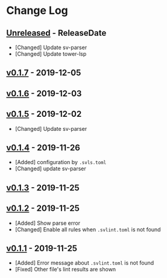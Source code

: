 # Change Log

## [Unreleased](https://github.com/dalance/svls/compare/v0.1.7...Unreleased) - ReleaseDate

* [Changed] Update sv-parser
* [Changed] Update tower-lsp

## [v0.1.7](https://github.com/dalance/svls/compare/v0.1.6...v0.1.7) - 2019-12-05

## [v0.1.6](https://github.com/dalance/svls/compare/v0.1.5...v0.1.6) - 2019-12-03

## [v0.1.5](https://github.com/dalance/svls/compare/v0.1.4...v0.1.5) - 2019-12-02

* [Changed] Update sv-parser

## [v0.1.4](https://github.com/dalance/svls/compare/v0.1.3...v0.1.4) - 2019-11-26

* [Added] configuration by `.svls.toml`
* [Changed] update sv-parser

## [v0.1.3](https://github.com/dalance/svls/compare/v0.1.2...v0.1.3) - 2019-11-25

## [v0.1.2](https://github.com/dalance/svls/compare/v0.1.1...v0.1.2) - 2019-11-25

* [Added] Show parse error
* [Changed] Enable all rules when `.svlint.toml` is not found

## [v0.1.1](https://github.com/dalance/svlint/compare/v0.1.0...v0.1.1) - 2019-11-25

* [Added] Error message about `.svlint.toml` is not found
* [Fixed] Other file's lint results are shown
